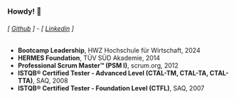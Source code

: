### Howdy! 👋

###### [ [Github](https://github.com/lab2) ] - [ [Linkedin](www.linkedin.com/in/cmoriggia) ] 

- **Bootcamp Leadership**, HWZ Hochschule für Wirtschaft, 2024
- **HERMES Foundation**, TÜV SÜD Akademie, 2014
- **Professional Scrum Master™ (PSM I)**, scrum.org, 2012
- **ISTQB® Certified Tester - Advanced Level (CTAL-TM, CTAL-TA, CTAL-TTA)**, SAQ, 2008
- **ISTQB® Certified Tester - Foundation Level (CTFL)**, SAQ, 2007
